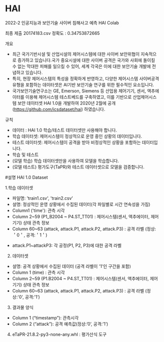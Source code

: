 # HAI
2022-2 인공지능과 보안기술 사이버 침해사고 예측 HAI Colab 

최종 제출 20174183.csv
정확도 : 0.34753872665

개요
- 최근 국가기반시설 및 산업시설의 제어시스템에 대한 사이버 보안위협이 지속적으로 증가하고 있습니다.국가 중요시설에 대한 사이버 공격은 국가와 사회에 돌이킬 수 없는 막대한 피해를 일으킬 수 있어, 세계 각국은 이에 대한 보안기술 개발에 전념하고 있습니다.
- 특히, 현장 제어시스템의 특성을 정확하게 반영하고, 다양한 제어시스템 사이버공격 유형을 포함하는 데이터셋은 AI기반 보안기술 연구를 위한 필수적인 요소입니다.
- 국가보안기술연구소는 GE, Emerson, Siemens 등 산업용 제어기기, 센서, 액추에이터를 이용해 제어시스템 테스트베드를 구축하였고, 이를 기반으로 산업제어시스템 보안 데이터셋 HAI 1.0을 개발하여 2020년 2월에 공개(https://github.com/icsdataset/hai) 하였습니다.

규칙
- 데이터 : HAI 1.0 학습/테스트 데이터셋만 사용해야 합니다.
- 학습 데이터셋: 제어시스템이 정상적으로 운영 중인 상황의 데이터입니다.
- 테스트 데이터셋: 제어시스템이 공격을 받아 비정상적인 상황을 포함하는 데이터입니다.
- 학습 및 테스트
- (모델 학습) 학습 데이터셋만을 사용하여 모델을 학습합니다.
- (모델 테스트) 평가도구(TaPR)와 테스트 데이터셋으로 모델을 검증합니다.

#설명
HAI 1.0 Dataset

1.학습 데이터셋

- 파일명: 'train1.csv', 'train2.csv'
- 설명: 정상적인 운영 상황에서 수집된 데이터(각 파일별로 시간 연속성을 가짐)
- Column1 ('time'): 관측 시각
- Column 2~59 (P1_B2004 ~ P4.ST_TT01) : 제어시스템(센서, 액추에이터, 제어기기) 상태 관측 정보
- Column 60~63 (attack, attack.P1, attack.P2, attack.P3) : 공격 라벨 (정상:＇0＇, 공격:＇1＇)
* attack.P1~attackP3: 각 공정(P1, P2, P3)에 대한 공격 라벨


2. 데이터셋

- 설명: 공격 상황에서 수집된 데이터 (공격 라벨이 '1'인 구간을 포함)
- Column 1 (time) : 관측 시각
- Column 2~59 (P1.B2004 ~ P4.ST_TT01) : 제어시스템(센서, 액추에이터, 제어기기) 상태 관측 정보
- Column 60~63 (attack, attack.P1, attack.P2, attack.P3) : 공격 라벨 (정상:'0', 공격:'1’)


3. 결과물 양식

- Column 1 (“timestamp”): 관측시각
- Column 2 (“attack”): 공격 예측값(정상:’0’, 공격:’1’)


4. eTaPR-21.8.2-py3-none-any.whl : 평가산식 도구
